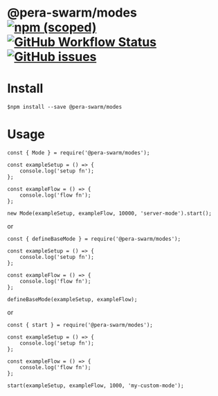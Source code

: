 # @pera-swarm/modes [![npm (scoped)](https://img.shields.io/npm/v/@pera-swarm/modes.svg)](https://github.com/Pera-Swarm/modes/) [![GitHub Workflow Status](https://img.shields.io/github/workflow/status/Pera-Swarm/modes/%F0%9F%9A%80%20Release)](https://github.com/Pera-Swarm/modes/releases) [![GitHub issues](https://img.shields.io/github/issues/Pera-Swarm/modes)](https://github.com/Pera-Swarm/modes/issues)

# Install

```
$npm install --save @pera-swarm/modes
```

# Usage

```
const { Mode } = require('@pera-swarm/modes');

const exampleSetup = () => {
    console.log('setup fn');
};

const exampleFlow = () => {
    console.log('flow fn');
};

new Mode(exampleSetup, exampleFlow, 10000, 'server-mode').start();
```

or

```
const { defineBaseMode } = require('@pera-swarm/modes');

const exampleSetup = () => {
    console.log('setup fn');
};

const exampleFlow = () => {
    console.log('flow fn');
};

defineBaseMode(exampleSetup, exampleFlow);
```

or

```
const { start } = require('@pera-swarm/modes');

const exampleSetup = () => {
    console.log('setup fn');
};

const exampleFlow = () => {
    console.log('flow fn');
};

start(exampleSetup, exampleFlow, 1000, 'my-custom-mode');
```
